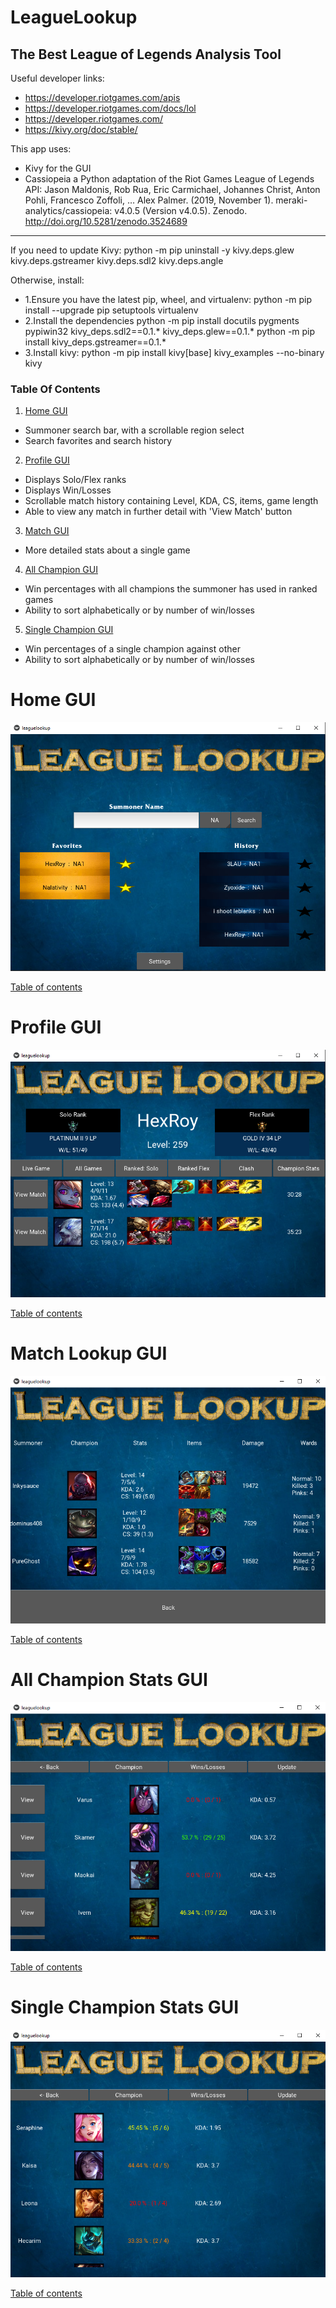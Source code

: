 # LeagueLookup
## The Best League of Legends Analysis Tool

Useful developer links:
* https://developer.riotgames.com/apis
* https://developer.riotgames.com/docs/lol
* https://developer.riotgames.com/
* https://kivy.org/doc/stable/

This app uses:
* Kivy for the GUI
* Cassiopeia a Python adaptation of the Riot Games League of Legends API:
Jason Maldonis, Rob Rua, Eric Carmichael, Johannes Christ, Anton Pohli, Francesco Zoffoli, … Alex Palmer. (2019, November 1). meraki-analytics/cassiopeia: v4.0.5 (Version v4.0.5). Zenodo. http://doi.org/10.5281/zenodo.3524689
---------------------------------
If you need to update Kivy:
python -m pip uninstall -y kivy.deps.glew kivy.deps.gstreamer kivy.deps.sdl2 kivy.deps.angle

Otherwise, install:
* 1.Ensure you have the latest pip, wheel, and virtualenv:
	python -m pip install --upgrade pip setuptools virtualenv
* 2.Install the dependencies
	python -m pip install docutils pygments pypiwin32 kivy_deps.sdl2==0.1.* kivy_deps.glew==0.1.*
	python -m pip install kivy_deps.gstreamer==0.1.*
* 3.Install kivy:
	python -m pip install kivy[base] kivy_examples --no-binary kivy

### Table Of Contents
1. [Home GUI](#home-gui)	
* Summoner search bar, with a scrollable region select
* Search favorites and search history 
2. [Profile GUI](#profile-gui) 
* Displays Solo/Flex ranks
* Displays Win/Losses
* Scrollable match history containing Level, KDA, CS, items, game length
* Able to view any match in further detail with 'View Match' button
3. [Match GUI](#match-lookup-gui)
* More detailed stats about a single game
4. [All Champion GUI](#all-champion-stats-gui)
* Win percentages with all champions the summoner has used in ranked games
* Ability to sort alphabetically or by number of win/losses
5. [Single Champion GUI](#single-champion-stats-gui)
* Win percentages of a single champion against other
* Ability to sort alphabetically or by number of win/losses

# Home GUI
 ![alt text](https://github.com/HexRoy/LeagueAPIProjects/blob/master/images/githubrepo/homegui.png)

[Table of contents](#table-of-contents)
# Profile GUI
 ![alt text](https://github.com/HexRoy/LeagueAPIProjects/blob/master/images/githubrepo/profilegui.png)

[Table of contents](#table-of-contents)
# Match Lookup GUI
 ![alt text](https://github.com/HexRoy/LeagueAPIProjects/blob/master/images/githubrepo/matchlookupgui.png)

[Table of contents](#table-of-contents)
# All Champion Stats GUI
 ![alt text](https://github.com/HexRoy/LeagueAPIProjects/blob/master/images/githubrepo/allchampionstatsgui.png)

[Table of contents](#table-of-contents)
# Single Champion Stats GUI
 ![alt text](https://github.com/HexRoy/LeagueAPIProjects/blob/master/images/githubrepo/singlechampstatsgui.png)

[Table of contents](#table-of-contents)
